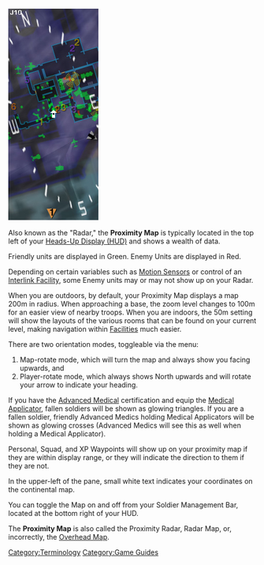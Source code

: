 ![`Proximity_map.jpg`](images/Proximity_map.jpg "Proximity_map.jpg")

Also known as the "Radar," the **Proximity Map** is typically located in
the top left of your [Heads-Up Display
(HUD)](Heads-up_Display "wikilink") and shows a wealth of data.

Friendly units are displayed in Green. Enemy Units are displayed in Red.

Depending on certain variables such as [Motion
Sensors](Adaptive_Construction_Engine#Motion_Sensor_Alarm "wikilink") or
control of an [Interlink Facility](Interlink_Facility "wikilink"), some
Enemy units may or may not show up on your Radar.

When you are outdoors, by default, your Proximity Map displays a map
200m in radius. When approaching a base, the zoom level changes to 100m
for an easier view of nearby troops. When you are indoors, the 50m
setting will show the layouts of the various rooms that can be found on
your current level, making navigation within
[Facilities](Facilities "wikilink") much easier.

There are two orientation modes, toggleable via the menu:

1.  Map-rotate mode, which will turn the map and always show you facing
    upwards, and
2.  Player-rotate mode, which always shows North upwards and will rotate
    your arrow to indicate your heading.

If you have the [Advanced Medical](Advanced_Medical "wikilink")
certification and equip the [Medical
Applicator](Medical_Applicator "wikilink"), fallen soldiers will be
shown as glowing triangles. If you are a fallen soldier, friendly
Advanced Medics holding Medical Applicators will be shown as glowing
crosses (Advanced Medics will see this as well when holding a Medical
Applicator).

Personal, Squad, and XP Waypoints will show up on your proximity map if
they are within display range, or they will indicate the direction to
them if they are not.

In the upper-left of the pane, small white text indicates your
coordinates on the continental map.

You can toggle the Map on and off from your Soldier Management Bar,
located at the bottom right of your HUD.

The **Proximity Map** is also called the Proximity Radar, Radar Map, or,
incorrectly, the [Overhead Map](Overhead_Map "wikilink").

[Category:Terminology](Category:Terminology "wikilink") [Category:Game
Guides](Category:Game_Guides "wikilink")
